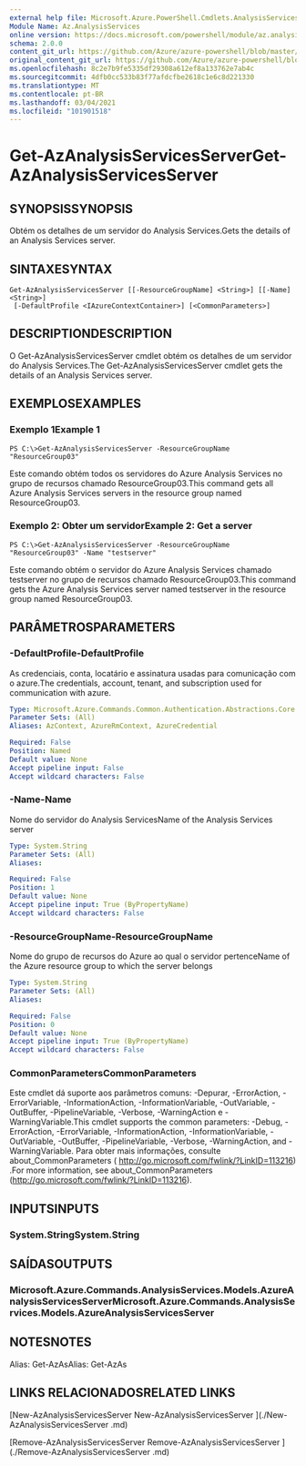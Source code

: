 ```yaml
---
external help file: Microsoft.Azure.PowerShell.Cmdlets.AnalysisServices.dll-Help.xml
Module Name: Az.AnalysisServices
online version: https://docs.microsoft.com/powershell/module/az.analysisservices/get-azanalysisservicesserver
schema: 2.0.0
content_git_url: https://github.com/Azure/azure-powershell/blob/master/src/AnalysisServices/AnalysisServices/help/Get-AzAnalysisServicesServer.md
original_content_git_url: https://github.com/Azure/azure-powershell/blob/master/src/AnalysisServices/AnalysisServices/help/Get-AzAnalysisServicesServer.md
ms.openlocfilehash: 8c2e7b9fe5335df29308a612ef8a133762e7ab4c
ms.sourcegitcommit: 4dfb0cc533b83f77afdcfbe2618c1e6c8d221330
ms.translationtype: MT
ms.contentlocale: pt-BR
ms.lasthandoff: 03/04/2021
ms.locfileid: "101901518"
---
```

# <span data-ttu-id="b8667-101">Get-AzAnalysisServicesServer</span><span class="sxs-lookup"><span data-stu-id="b8667-101">Get-AzAnalysisServicesServer</span></span>

## <span data-ttu-id="b8667-102">SYNOPSIS</span><span class="sxs-lookup"><span data-stu-id="b8667-102">SYNOPSIS</span></span>
<span data-ttu-id="b8667-103">Obtém os detalhes de um servidor do Analysis Services.</span><span class="sxs-lookup"><span data-stu-id="b8667-103">Gets the details of an Analysis Services server.</span></span>

## <span data-ttu-id="b8667-104">SINTAXE</span><span class="sxs-lookup"><span data-stu-id="b8667-104">SYNTAX</span></span>

```
Get-AzAnalysisServicesServer [[-ResourceGroupName] <String>] [[-Name] <String>]
 [-DefaultProfile <IAzureContextContainer>] [<CommonParameters>]
```

## <span data-ttu-id="b8667-105">DESCRIPTION</span><span class="sxs-lookup"><span data-stu-id="b8667-105">DESCRIPTION</span></span>
<span data-ttu-id="b8667-106">O Get-AzAnalysisServicesServer cmdlet obtém os detalhes de um servidor do Analysis Services.</span><span class="sxs-lookup"><span data-stu-id="b8667-106">The Get-AzAnalysisServicesServer cmdlet gets the details of an Analysis Services server.</span></span>

## <span data-ttu-id="b8667-107">EXEMPLOS</span><span class="sxs-lookup"><span data-stu-id="b8667-107">EXAMPLES</span></span>

### <span data-ttu-id="b8667-108">Exemplo 1</span><span class="sxs-lookup"><span data-stu-id="b8667-108">Example 1</span></span>
```
PS C:\>Get-AzAnalysisServicesServer -ResourceGroupName "ResourceGroup03"
```

<span data-ttu-id="b8667-109">Este comando obtém todos os servidores do Azure Analysis Services no grupo de recursos chamado ResourceGroup03.</span><span class="sxs-lookup"><span data-stu-id="b8667-109">This command gets all Azure Analysis Services servers in the resource group named ResourceGroup03.</span></span>

### <span data-ttu-id="b8667-110">Exemplo 2: Obter um servidor</span><span class="sxs-lookup"><span data-stu-id="b8667-110">Example 2: Get a server</span></span>
```
PS C:\>Get-AzAnalysisServicesServer -ResourceGroupName "ResourceGroup03" -Name "testserver"
```

<span data-ttu-id="b8667-111">Este comando obtém o servidor do Azure Analysis Services chamado testserver no grupo de recursos chamado ResourceGroup03.</span><span class="sxs-lookup"><span data-stu-id="b8667-111">This command gets the Azure Analysis Services server named testserver in the resource group named ResourceGroup03.</span></span>

## <span data-ttu-id="b8667-112">PARÂMETROS</span><span class="sxs-lookup"><span data-stu-id="b8667-112">PARAMETERS</span></span>

### <span data-ttu-id="b8667-113">-DefaultProfile</span><span class="sxs-lookup"><span data-stu-id="b8667-113">-DefaultProfile</span></span>
<span data-ttu-id="b8667-114">As credenciais, conta, locatário e assinatura usadas para comunicação com o azure.</span><span class="sxs-lookup"><span data-stu-id="b8667-114">The credentials, account, tenant, and subscription used for communication with azure.</span></span>

```yaml
Type: Microsoft.Azure.Commands.Common.Authentication.Abstractions.Core.IAzureContextContainer
Parameter Sets: (All)
Aliases: AzContext, AzureRmContext, AzureCredential

Required: False
Position: Named
Default value: None
Accept pipeline input: False
Accept wildcard characters: False
```

### <span data-ttu-id="b8667-115">-Name</span><span class="sxs-lookup"><span data-stu-id="b8667-115">-Name</span></span>
<span data-ttu-id="b8667-116">Nome do servidor do Analysis Services</span><span class="sxs-lookup"><span data-stu-id="b8667-116">Name of the Analysis Services server</span></span>

```yaml
Type: System.String
Parameter Sets: (All)
Aliases:

Required: False
Position: 1
Default value: None
Accept pipeline input: True (ByPropertyName)
Accept wildcard characters: False
```

### <span data-ttu-id="b8667-117">-ResourceGroupName</span><span class="sxs-lookup"><span data-stu-id="b8667-117">-ResourceGroupName</span></span>
<span data-ttu-id="b8667-118">Nome do grupo de recursos do Azure ao qual o servidor pertence</span><span class="sxs-lookup"><span data-stu-id="b8667-118">Name of the Azure resource group to which the server belongs</span></span>

```yaml
Type: System.String
Parameter Sets: (All)
Aliases:

Required: False
Position: 0
Default value: None
Accept pipeline input: True (ByPropertyName)
Accept wildcard characters: False
```

### <span data-ttu-id="b8667-119">CommonParameters</span><span class="sxs-lookup"><span data-stu-id="b8667-119">CommonParameters</span></span>
<span data-ttu-id="b8667-120">Este cmdlet dá suporte aos parâmetros comuns: -Depurar, -ErrorAction, -ErrorVariable, -InformationAction, -InformationVariable, -OutVariable, -OutBuffer, -PipelineVariable, -Verbose, -WarningAction e -WarningVariable.</span><span class="sxs-lookup"><span data-stu-id="b8667-120">This cmdlet supports the common parameters: -Debug, -ErrorAction, -ErrorVariable, -InformationAction, -InformationVariable, -OutVariable, -OutBuffer, -PipelineVariable, -Verbose, -WarningAction, and -WarningVariable.</span></span> <span data-ttu-id="b8667-121">Para obter mais informações, consulte about_CommonParameters ( http://go.microsoft.com/fwlink/?LinkID=113216) .</span><span class="sxs-lookup"><span data-stu-id="b8667-121">For more information, see about_CommonParameters (http://go.microsoft.com/fwlink/?LinkID=113216).</span></span>

## <span data-ttu-id="b8667-122">INPUTS</span><span class="sxs-lookup"><span data-stu-id="b8667-122">INPUTS</span></span>

### <span data-ttu-id="b8667-123">System.String</span><span class="sxs-lookup"><span data-stu-id="b8667-123">System.String</span></span>

## <span data-ttu-id="b8667-124">SAÍDAS</span><span class="sxs-lookup"><span data-stu-id="b8667-124">OUTPUTS</span></span>

### <span data-ttu-id="b8667-125">Microsoft.Azure.Commands.AnalysisServices.Models.AzureAnalysisServicesServer</span><span class="sxs-lookup"><span data-stu-id="b8667-125">Microsoft.Azure.Commands.AnalysisServices.Models.AzureAnalysisServicesServer</span></span>

## <span data-ttu-id="b8667-126">NOTES</span><span class="sxs-lookup"><span data-stu-id="b8667-126">NOTES</span></span>
<span data-ttu-id="b8667-127">Alias: Get-AzAs</span><span class="sxs-lookup"><span data-stu-id="b8667-127">Alias: Get-AzAs</span></span>

## <span data-ttu-id="b8667-128">LINKS RELACIONADOS</span><span class="sxs-lookup"><span data-stu-id="b8667-128">RELATED LINKS</span></span>

[<span data-ttu-id="b8667-129">New-AzAnalysisServicesServer </span><span class="sxs-lookup"><span data-stu-id="b8667-129">New-AzAnalysisServicesServer </span></span>](./New-AzAnalysisServicesServer .md)

[<span data-ttu-id="b8667-130">Remove-AzAnalysisServicesServer </span><span class="sxs-lookup"><span data-stu-id="b8667-130">Remove-AzAnalysisServicesServer </span></span>](./Remove-AzAnalysisServicesServer .md)
